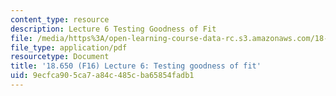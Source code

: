 ```yaml
---
content_type: resource
description: Lecture 6 Testing Goodness of Fit
file: /media/https%3A/open-learning-course-data-rc.s3.amazonaws.com/18-650-statistics-for-applications-fall-2016/9ecfca905ca7a84c485cba65854fadb1_MIT18_650F16_Testing_GF.pdf
file_type: application/pdf
resourcetype: Document
title: '18.650 (F16) Lecture 6: Testing goodness of fit'
uid: 9ecfca90-5ca7-a84c-485c-ba65854fadb1
---
```

